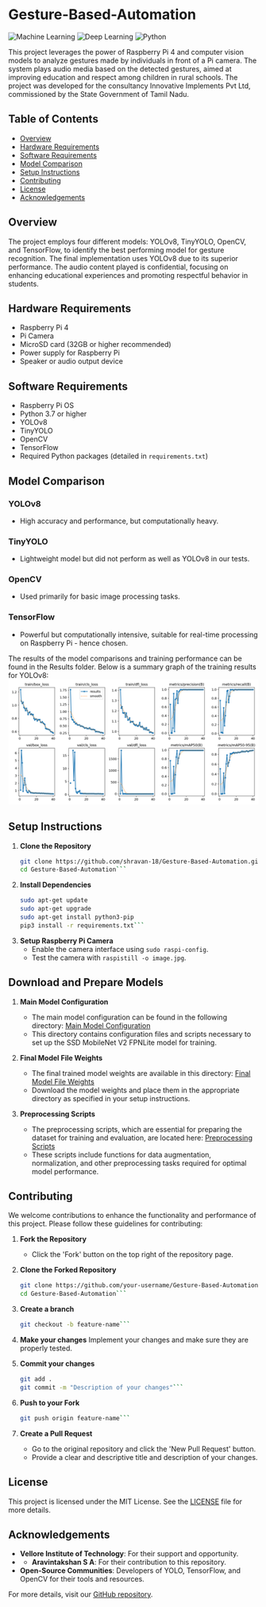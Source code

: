 # Gesture-Based-Automation
![Machine Learning](https://img.shields.io/badge/Raspberry_Pi-Edge_Computing-red.svg)
![Deep Learning](https://img.shields.io/badge/Deep_Learning-Computer_Vision-green.svg)
![Python](https://img.shields.io/badge/Python-3.x-blue.svg)

This project leverages the power of Raspberry Pi 4 and computer vision models to analyze gestures made by individuals in front of a Pi camera. The system plays audio media based on the detected gestures, aimed at improving education and respect among children in rural schools. The project was developed for the consultancy Innovative Implements Pvt Ltd, commissioned by the State Government of Tamil Nadu.

## Table of Contents
- [Overview](#overview)
- [Hardware Requirements](#hardware-requirements)
- [Software Requirements](#software-requirements)
- [Model Comparison](#model-comparison)
- [Setup Instructions](#setup-instructions)
- [Contributing](#contributing)
- [License](#license)
- [Acknowledgements](#acknowledgements)

## Overview
The project employs four different models: YOLOv8, TinyYOLO, OpenCV, and TensorFlow, to identify the best performing model for gesture recognition. The final implementation uses YOLOv8 due to its superior performance. The audio content played is confidential, focusing on enhancing educational experiences and promoting respectful behavior in students.

## Hardware Requirements
- Raspberry Pi 4
- Pi Camera
- MicroSD card (32GB or higher recommended)
- Power supply for Raspberry Pi
- Speaker or audio output device

## Software Requirements
- Raspberry Pi OS
- Python 3.7 or higher
- YOLOv8
- TinyYOLO
- OpenCV
- TensorFlow
- Required Python packages (detailed in `requirements.txt`)

## Model Comparison
### YOLOv8
- High accuracy and performance, but computationally heavy.

### TinyYOLO
- Lightweight model but did not perform as well as YOLOv8 in our tests.

### OpenCV
- Used primarily for basic image processing tasks. 

### TensorFlow
- Powerful but computationally intensive, suitable for real-time processing on Raspberry Pi - hence chosen.

The results of the model comparisons and training performance can be found in the Results folder. Below is a summary graph of the training results for YOLOv8:
![Training Results](https://github.com/shravan-18/Gesture-Based-Automation/blob/main/YOLOv8/Results/results.png)

## Setup Instructions
1. **Clone the Repository**
   ```bash
   git clone https://github.com/shravan-18/Gesture-Based-Automation.git
   cd Gesture-Based-Automation```
2. **Install Dependencies**
   ```bash
   sudo apt-get update
   sudo apt-get upgrade
   sudo apt-get install python3-pip
   pip3 install -r requirements.txt```
3. **Setup Raspberry Pi Camera**
   - Enable the camera interface using `sudo raspi-config`.
   - Test the camera with `raspistill -o image.jpg`.
     
## Download and Prepare Models
1. **Main Model Configuration**
   - The main model configuration can be found in the following directory:
     [Main Model Configuration](https://github.com/shravan-18/Gesture-Based-Automation/tree/main/TensorFlow/workspace/training_demo/models/my_ssd_mobilenet_v2_fpnlite)
   - This directory contains configuration files and scripts necessary to set up the SSD MobileNet V2 FPNLite model for training.

2. **Final Model File Weights**
   - The final trained model weights are available in this directory:
     [Final Model File Weights](https://github.com/shravan-18/Gesture-Based-Automation/tree/main/TensorFlow/workspace/training_demo/exported-models/my_mobilenet_model)
   - Download the model weights and place them in the appropriate directory as specified in your setup instructions.

3. **Preprocessing Scripts**
   - The preprocessing scripts, which are essential for preparing the dataset for training and evaluation, are located here:
     [Preprocessing Scripts](https://github.com/shravan-18/Gesture-Based-Automation/tree/main/TensorFlow/scripts/preprocessing)
   - These scripts include functions for data augmentation, normalization, and other preprocessing tasks required for optimal model performance.

## Contributing
We welcome contributions to enhance the functionality and performance of this project. Please follow these guidelines for contributing:

1. **Fork the Repository**
   - Click the 'Fork' button on the top right of the repository page.

2. **Clone the Forked Repository**
   ```bash
   git clone https://github.com/your-username/Gesture-Based-Automation.git
   cd Gesture-Based-Automation```
3. **Create a branch**
   ```bash
   git checkout -b feature-name```
4. **Make your changes**
   Implement your changes and make sure they are properly tested.
5. **Commit your changes**
   ```bash
   git add .
   git commit -m "Description of your changes"```
6. **Push to your Fork**
   ```bash
   git push origin feature-name```
7. **Create a Pull Request**
   - Go to the original repository and click the 'New Pull Request' button.
   - Provide a clear and descriptive title and description of your changes.

## License
This project is licensed under the MIT License. See the [LICENSE](LICENSE) file for more details.

## Acknowledgements
- **Vellore Institute of Technology**: For their support and opportunity.
- - **Aravintakshan S A**: For their contribution to this repository.
- **Open-Source Communities**: Developers of YOLO, TensorFlow, and OpenCV for their tools and resources.

For more details, visit our [GitHub repository](https://github.com/shravan-18/Gesture-Based-Automation).

